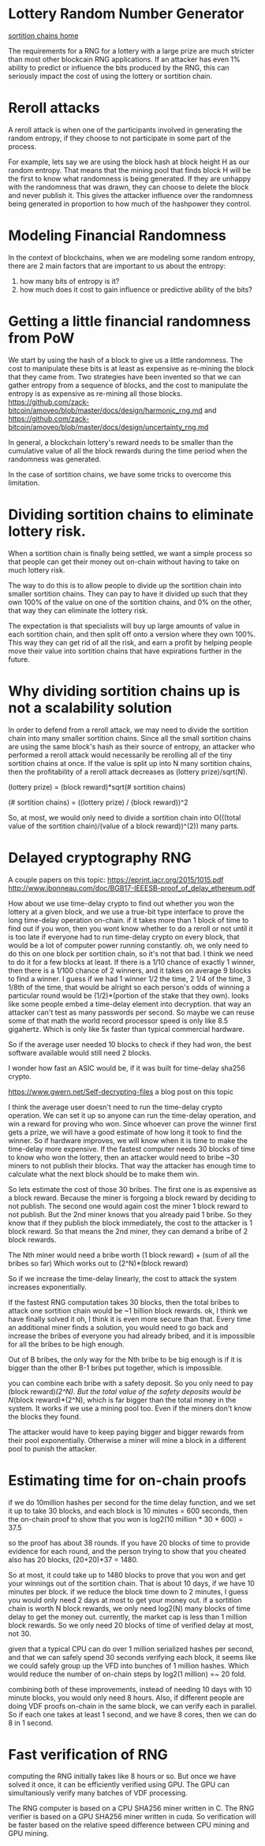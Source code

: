 Lottery Random Number Generator
============

[sortition chains home](https://github.com/zack-bitcoin/amoveo/blob/master/docs/design/sortition_chains.md)

The requirements for a RNG for a lottery with a large prize are much stricter than most other blockcain RNG applications.
If an attacker has even 1% ability to predict or influence the bits produced by the RNG, this can seriously impact the cost of using the lottery or sortition chain.

Reroll attacks
==========

A reroll attack is when one of the participants involved in generating the random entropy, if they choose to not participate in some part of the process.

For example, lets say we are using the block hash at block height H as our random entropy.
That means that the mining pool that finds block H will be the first to know what randomness is being generated. If they are unhappy with the randomness that was drawn, they can choose to delete the block and never publish it.
This gives the attacker influence over the randomness being generated in proportion to how much of the hashpower they control.

Modeling Financial Randomness
==========

In the context of blockchains, when we are modeling some random entropy, there are 2 main factors that are important to us about the entropy:
1) how many bits of entropy is it?
2) how much does it cost to gain influence or predictive ability of the bits?

Getting a little financial randomness from PoW
===========

We start by using the hash of a block to give us a little randomness. The cost to manipulate these bits is at least as expensive as re-mining the block that they came from. Two strategies have been invented so that we can gather entropy from a sequence of blocks, and the cost to manipulate the entropy is as expensive as re-mining all those blocks. https://github.com/zack-bitcoin/amoveo/blob/master/docs/design/harmonic_rng.md and https://github.com/zack-bitcoin/amoveo/blob/master/docs/design/uncertainty_rng.md

In general, a blockchain lottery's reward needs to be smaller than the cumulative value of all the block rewards during the time period when the randomness was generated.

In the case of sortition chains, we have some tricks to overcome this limitation.

Dividing sortition chains to eliminate lottery risk.
=================

When a sortition chain is finally being settled, we want a simple process so that people can get their money out on-chain without having to take on much lottery risk.

The way to do this is to allow people to divide up the sortition chain into smaller sortition chains.
They can pay to have it divided up such that they own 100% of the value on one of the sortition chains, and 0% on the other, that way they can eliminate the lottery risk.

The expectation is that specialists will buy up large amounts of value in each sortition chain, and then split off onto a version where they own 100%. This way they can get rid of all the risk, and earn a profit by helping people move their value into sortition chains that have expirations further in the future.

Why dividing sortition chains up is not a scalability solution
==============

In order to defend from a reroll attack, we may need to divide the sortition chain into many smaller sortition chains.
Since all the small sortition chains are using the same block's hash as their source of entropy, an attacker who performed a reroll attack would necessarily be rerolling all of the tiny sortition chains at once.
If the value is split up into N many sortition chains, then the profitability of a reroll attack decreases as (lottery prize)/sqrt(N).

(lottery prize) = (block reward)*sqrt(# sortition chains)

(# sortition chains) = ((lottery prize) / (block reward))^2

So, at most, we would only need to divide a sortition chain into O(((total value of the sortition chain)/(value of a block reward))^(2)) many parts.


Delayed cryptography RNG
=============

A couple papers on this topic:
https://eprint.iacr.org/2015/1015.pdf
http://www.jbonneau.com/doc/BGB17-IEEESB-proof_of_delay_ethereum.pdf

How about we use time-delay crypto to find out whether you won the lottery at a given block, and we use a true-bit type interface to prove the long time-delay operation on-chain.
if it takes more than 1 block of time to find out if you won, then you wont know whether to do a reroll or not until it is too late
if everyone had to run time-delay crypto on every block, that would be a lot of computer power running constantly.
oh, we only need to do this on one block per sortition chain, so it's not that bad.
I think we need to do it for a few blocks at least.
If there is a 1/10 chance of exactly 1 winner, then there is a 1/100 chance of 2 winners, and it takes on average 9 blocks to find a winner.
I guess if we had 1 winner 1/2 the time, 2 1/4 of the time, 3 1/8th of the time, that would be alright
so each person's odds of winning a particular round would be (1/2)*(portion of the stake that they own).
looks like some people embed a time-delay element into decryption. that way an attacker can't test as many passwords per second.
So maybe we can reuse some of that math
the world record processor speed is only like 8.5 gigahertz. Which is only like 5x faster than typical commercial hardware.

So if the average user needed 10 blocks to check if they had won, the best software available would still need 2 blocks.

I wonder how fast an ASIC would be, if it was built for time-delay sha256 crypto.

https://www.gwern.net/Self-decrypting-files a blog post on this topic

I think the average user doesn't need to run the time-delay crypto operation.
We can set it up so anyone can run the time-delay operation, and win a reward for proving who won.
Since whoever can prove the winner first gets a prize, we will have a good estimate of how long it took to find the winner. So if hardware improves, we will know when it is time to make the time-delay more expensive.
If the fastest computer needs 30 blocks of time to know who won the lottery, then an attacker would need to bribe ~30 miners to not publish their blocks. That way the attacker has enough time to calculate what the next block should be to make them win.

So lets estimate the cost of those 30 bribes.
The first one is as expensive as a block reward. Because the miner is forgoing a block reward by deciding to not publish.
The second one would again cost the miner 1 block reward to not publish. But the 2nd miner knows that you already paid 1 bribe. So they know that if they publish the block immediately, the cost to the attacker is 1 block reward. So that means the 2nd miner, they can demand a bribe of 2 block rewards.

The Nth miner would need a bribe worth (1 block reward) + (sum of all the bribes so far)
Which works out to (2^N)*(block reward)

So if we increase the time-delay linearly, the cost to attack the system increases exponentially.

If the fastest RNG computation takes 30 blocks, then the total bribes to attack one sortition chain would be ~1 billion block rewards.
ok, I think we have finally solved it
oh, I think it is even more secure than that.
Every time an additional miner finds a solution, you would need to go back and increase the bribes of everyone you had already bribed, and it is impossible for all the bribes to be high enough. 

Out of B bribes, the only way for the Nth bribe to be big enough is if it is bigger than the other B-1 bribes put together, which is impossible.


you can combine each bribe with a safety deposit.
So you only need to pay (block reward)*(2^N).
But the total value of the safety deposits would be N*(block reward)*(2^N), which is far bigger than the total money in the system.
It works if we use a mining pool too. Even if the miners don't know the blocks they found.

The attacker would have to keep paying bigger and bigger rewards from their pool exponentially. Otherwise a miner will mine a block in a different pool to punish the attacker.


Estimating time for on-chain proofs
=================

if we do 10million hashes per second for the time delay function, and we set it up to take 30 blocks, and each block is 10 minutes = 600 seconds, then the on-chain proof to show that you won is log2(10 million * 30 * 600) = 37.5

so the proof has about 38 rounds.
If you have 20 blocks of time to provide evidence for each round, and the person trying to show that you cheated also has 20 blocks, (20+20)*37 = 1480.

So at most, it could take up to 1480 blocks to prove that you won and get your winnings out of the sortition chain.
That is about 10 days, if we have 10 minutes per block.
if we reduce the block time down to 2 minutes, I guess you would only need 2 days at most to get your money out.
if a sortition chain is worth N block rewards, we only need log2(N) many blocks of time delay to get the money out.
currently, the market cap is less than 1 million block rewards. So we only need 20 blocks of time of verified delay at most, not 30.

given that a typical CPU can do over 1 million serialized hashes per second, and that we can safely spend 30 seconds verifying each block, it seems like we could safely group up the VFD into bunches of 1 million hashes. Which would reduce the number of on-chain steps by log2(1 million) =~ 20 fold.

combining both of these improvements, instead of needing 10 days with 10 minute blocks, you would only need 8 hours.
Also, if different people are doing VDF proofs on-chain in the same block, we can verify each in parallel. 
So if each one takes at least 1 second, and we have 8 cores, then we can do 8 in 1 second.

Fast verification of RNG
=========
computing the RNG initially takes like 8 hours or so. But once we have solved it once, it can be efficiently verified using GPU.
The GPU can simultaniously verify many batches of VDF processing.

The RNG computer is based on a CPU SHA256 miner written in C.
The RNG verifier is based on a GPU SHA256 miner written in cuda.
So verification will be faster based on the relative speed difference between CPU mining and GPU mining.
